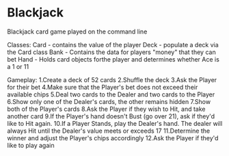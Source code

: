 # Blackjack
Blackjack card game played on the command line

Classes:
Card - contains the value of the player
Deck - populate a deck via the Card class
Bank - Contains the data for players "money" that they can bet
Hand - Holds card objects forthe player and determines whether Ace is a 1 or 11


Gameplay:
1.Create a deck of 52 cards
2.Shuffle the deck
3.Ask the Player for their bet
4.Make sure that the Player's bet does not exceed their available chips
5.Deal two cards to the Dealer and two cards to the Player
6.Show only one of the Dealer's cards, the other remains hidden
7.Show both of the Player's cards
8.Ask the Player if they wish to Hit, and take another card
9.If the Player's hand doesn't Bust (go over 21), ask if they'd like to Hit again.
10.If a Player Stands, play the Dealer's hand. The dealer will always Hit until the Dealer's value meets or exceeds 17
11.Determine the winner and adjust the Player's chips accordingly
12.Ask the Player if they'd like to play again
